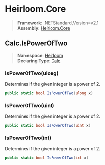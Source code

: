 # Heirloom.Core

> **Framework**: .NETStandard,Version=v2.1  
> **Assembly**: [Heirloom.Core][0]  

## Calc.IsPowerOfTwo

> **Namespace**: [Heirloom][0]  
> **Declaring Type**: [Calc][1]  

### IsPowerOfTwo(ulong)

Determines if the given integer is a power of 2.

```cs
public static bool IsPowerOfTwo(ulong x)
```

### IsPowerOfTwo(uint)

Determines if the given integer is a power of 2.

```cs
public static bool IsPowerOfTwo(uint x)
```

### IsPowerOfTwo(int)

Determines if the given integer is a power of 2.

```cs
public static bool IsPowerOfTwo(int x)
```

[0]: ../../../Heirloom.Core.md
[1]: ../Calc.md
